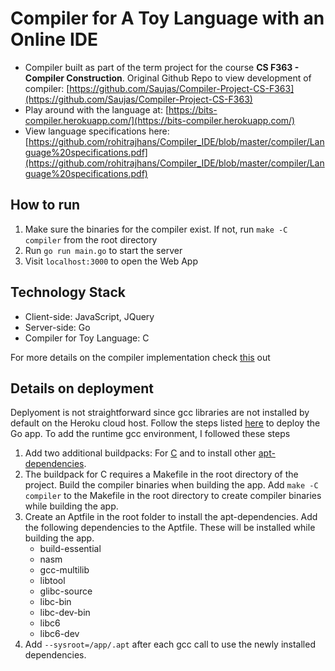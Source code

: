 # Compiler for A Toy Language with an Online IDE

- Compiler built as part of the term project for the course **CS F363 - Compiler Construction**. 
Original Github Repo to view development of compiler: [https://github.com/Saujas/Compiler-Project-CS-F363](https://github.com/Saujas/Compiler-Project-CS-F363)
- Play around with the language at: [https://bits-compiler.herokuapp.com/](https://bits-compiler.herokuapp.com/)
- View language specifications here: [https://github.com/rohitrajhans/Compiler_IDE/blob/master/compiler/Language%20specifications.pdf](https://github.com/rohitrajhans/Compiler_IDE/blob/master/compiler/Language%20specifications.pdf)

## How to run
1. Make sure the binaries for the compiler exist. If not, run `make -C compiler` from the root directory
2. Run `go run main.go` to start the server
3. Visit `localhost:3000` to open the Web App 

## Technology Stack
- Client-side: JavaScript, JQuery
- Server-side: Go
- Compiler for Toy Language: C

For more details on the compiler implementation check [this](https://github.com/Saujas/Compiler-Project-CS-F363) out

## Details on deployment
Deplyoment is not straightforward since gcc libraries are not installed by default on the Heroku cloud host. Follow the steps listed [here]([https://leanpub.com/howtodeployagowebapptoheroku101/read](https://leanpub.com/howtodeployagowebapptoheroku101/read)) to deploy the Go app. To add the runtime gcc environment, I followed these steps

1. Add two additional buildpacks: For [C](https://github.com/heroku/heroku-buildpack-c.git) and to install other [apt-dependencies]([https://elements.heroku.com/buildpacks/heroku/heroku-buildpack-apt](https://elements.heroku.com/buildpacks/heroku/heroku-buildpack-apt)).
2. The buildpack for C requires a Makefile in the root directory of the project. Build the compiler binaries when building the app. Add `make -C compiler` to the Makefile in the root directory to create compiler binaries while building the app.
3.  Create an Aptfile in the root folder to install the apt-dependencies. Add the following dependencies to the Aptfile. These will be installed while building the app.
	- build-essential
	-	nasm
	- gcc-multilib
	- libtool
	- glibc-source
	- libc-bin
	- libc-dev-bin
	- libc6
	- libc6-dev
4. Add `--sysroot=/app/.apt` after each gcc call to use the newly installed dependencies.